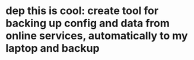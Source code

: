 # dep this is cool: create tool for backing up config and data from online services, automatically to my laptop and backup

